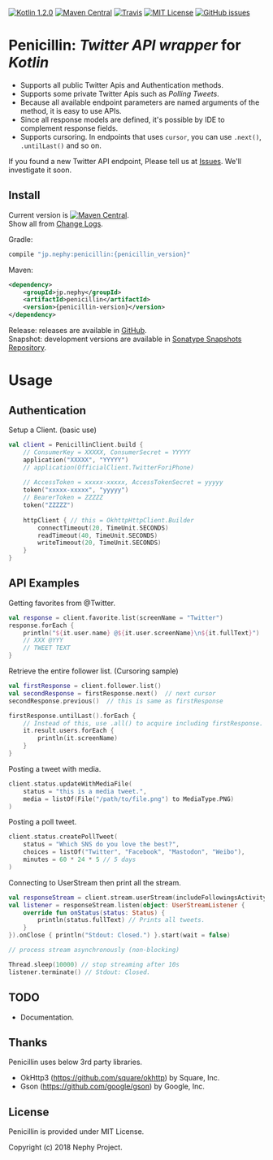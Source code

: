 [![Kotlin 1.2.0](https://img.shields.io/badge/Kotlin-1.2.21-blue.svg)](http://kotlinlang.org)
[![Maven Central](https://img.shields.io/maven-central/v/jp.nephy/penicillin.svg)](https://search.maven.org/#search%7Cga%7C1%7Cg%3A%22jp.nephy%22)
[![Travis](https://img.shields.io/travis/NephyProject/Penicillin.svg)](https://travis-ci.org/NephyProject/Penicillin/builds)
[![MIT License](https://img.shields.io/github/license/NephyProject/Penicillin.svg)](https://github.com/NephyProject/Penicillin/blob/master/LICENSE)
[![GitHub issues](https://img.shields.io/github/issues/NephyProject/Penicillin.svg)](https://github.com/NephyProject/Penicillin/issues)

Penicillin: *Twitter* *API* *wrapper* for *Kotlin*
===========================

- Supports all public Twitter Apis and Authentication methods.
- Supports some private Twitter Apis such as *Polling* *Tweets*.
- Because all available endpoint parameters are named arguments of the method, it is easy to use APIs.
- Since all response models are defined, it's possible by IDE to complement response fields.
- Supports cursoring. In endpoints that uses `cursor`, you can use `.next()`, `.untilLast()` and so on.

If you found a new Twitter API endpoint, Please tell us at [Issues](https://github.com/NephyProject/Penicillin/issues). We'll investigate it soon.

Install
-------
Current version is [![Maven Central](https://img.shields.io/maven-central/v/jp.nephy/penicillin.svg)](https://search.maven.org/#search%7Cga%7C1%7Cg%3A%22jp.nephy%22).  
Show all from [Change Logs](https://github.com/NephyProject/Penicillin/blob/master/CHANGELOG.md).

Gradle:
```groovy
compile "jp.nephy:penicillin:{penicillin_version}"
```

Maven:
```xml
<dependency>
    <groupId>jp.nephy</groupId>
    <artifactId>penicillin</artifactId>
    <version>{penicillin-version}</version>
</dependency>
```

Release: releases are available in [GitHub](https://github.com/NephyProject/Penicillin/releases).  
Snapshot: development versions are available in [Sonatype Snapshots Repository](https://oss.sonatype.org/content/repositories/snapshots/jp/nephy/penicillin/).

Usage
=====

Authentication
-------------
Setup a Client. (basic use)
```kotlin
val client = PenicillinClient.build {
    // ConsumerKey = XXXXX, ConsumerSecret = YYYYY
    application("XXXXX", "YYYYY")
    // application(OfficialClient.TwitterForiPhone)
    
    // AccessToken = xxxxx-xxxxx, AccessTokenSecret = yyyyy
    token("xxxxx-xxxxx", "yyyyy")
    // BearerToken = ZZZZZ
    token("ZZZZZ")
    
    httpClient { // this = OkhttpHttpClient.Builder
        connectTimeout(20, TimeUnit.SECONDS)
        readTimeout(40, TimeUnit.SECONDS)
        writeTimeout(20, TimeUnit.SECONDS)
    }
}
```

API Examples
-------------
Getting favorites from @Twitter.
```kotlin
val response = client.favorite.list(screenName = "Twitter")
response.forEach {
    println("${it.user.name} @${it.user.screenName}\n${it.fullText}")
    // XXX @YYY
    // TWEET TEXT
}
```


Retrieve the entire follower list. (Cursoring sample)
```kotlin
val firstResponse = client.follower.list()
val secondResponse = firstResponse.next()  // next cursor
secondResponse.previous()  // this is same as firstResponse

firstResponse.untilLast().forEach {
    // Instead of this, use .all() to acquire including firstResponse.
    it.result.users.forEach {
        println(it.screenName)
    }
}
```


Posting a tweet with media.
```kotlin
client.status.updateWithMediaFile(
    status = "this is a media tweet.",
    media = listOf(File("/path/to/file.png") to MediaType.PNG)
)
```


Posting a poll tweet.
```kotlin
client.status.createPollTweet(
    status = "Which SNS do you love the best?",
    choices = listOf("Twitter", "Facebook", "Mastodon", "Weibo"),
    minutes = 60 * 24 * 5 // 5 days
)
```


Connecting to UserStream then print all the stream.
```kotlin
val responseStream = client.stream.userStream(includeFollowingsActivity = true)
val listener = responseStream.listen(object: UserStreamListener {
    override fun onStatus(status: Status) {
        println(status.fullText) // Prints all tweets.
    }
}).onClose { println("Stdout: Closed.") }.start(wait = false)

// process stream asynchronously (non-blocking)

Thread.sleep(10000) // stop streaming after 10s
listener.terminate() // Stdout: Closed.
```


TODO
-------
- Documentation.


Thanks
---------
Penicillin uses below 3rd party libraries.
- OkHttp3 (https://github.com/square/okhttp) by Square, Inc.
- Gson (https://github.com/google/gson) by Google, Inc.


License
---------
Penicillin is provided under MIT License.  

Copyright (c) 2018 Nephy Project.
